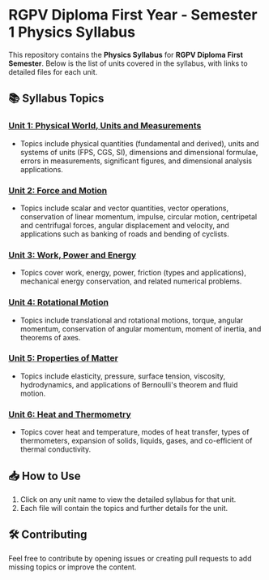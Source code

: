 # RGPV Diploma First Year - Semester 1 Physics Syllabus

This repository contains the **Physics Syllabus** for **RGPV Diploma First Semester**. Below is the list of units covered in the syllabus, with links to detailed files for each unit.

## 📚 **Syllabus Topics**

### **[Unit 1: Physical World, Units and Measurements](./Physics/Unit1.md)**
- Topics include physical quantities (fundamental and derived), units and systems of units (FPS, CGS, SI), dimensions and dimensional formulae, errors in measurements, significant figures, and dimensional analysis applications.

### **[Unit 2: Force and Motion](./Physics/Unit2.md)**
- Topics include scalar and vector quantities, vector operations, conservation of linear momentum, impulse, circular motion, centripetal and centrifugal forces, angular displacement and velocity, and applications such as banking of roads and bending of cyclists.

### **[Unit 3: Work, Power and Energy](./Physics/Unit3.md)**
- Topics cover work, energy, power, friction (types and applications), mechanical energy conservation, and related numerical problems.

### **[Unit 4: Rotational Motion](./Physics/Unit4.md)**
- Topics include translational and rotational motions, torque, angular momentum, conservation of angular momentum, moment of inertia, and theorems of axes.

### **[Unit 5: Properties of Matter](./Physics/Unit5.md)**
- Topics include elasticity, pressure, surface tension, viscosity, hydrodynamics, and applications of Bernoulli's theorem and fluid motion.

### **[Unit 6: Heat and Thermometry](./Physics/Unit6.md)**
- Topics cover heat and temperature, modes of heat transfer, types of thermometers, expansion of solids, liquids, gases, and co-efficient of thermal conductivity.

## 📥 How to Use
1. Click on any unit name to view the detailed syllabus for that unit.
2. Each file will contain the topics and further details for the unit.

## 🛠️ Contributing
Feel free to contribute by opening issues or creating pull requests to add missing topics or improve the content.
